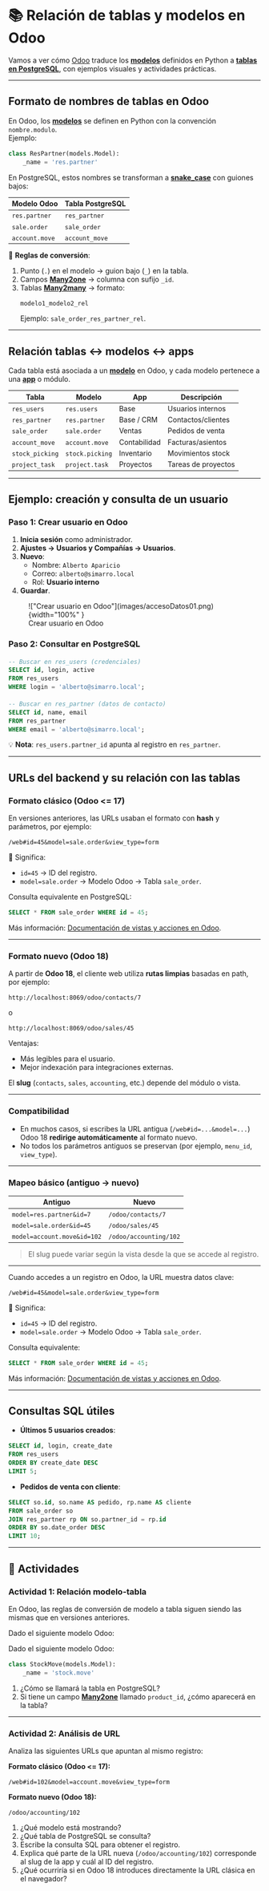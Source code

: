 # 📚 Relación de tablas y modelos en Odoo 

Vamos a ver cómo [Odoo](https://www.odoo.com/documentation/18.0/) traduce los **[modelos](https://www.odoo.com/documentation/18.0/developer/reference/backend/orm.html#model-objects)** definidos en Python a **[tablas en PostgreSQL](https://www.postgresql.org/docs/current/ddl.html)**, con ejemplos visuales y actividades prácticas.

---

## Formato de nombres de tablas en Odoo

En Odoo, los **[modelos](https://www.odoo.com/documentation/18.0/developer/reference/backend/orm.html#model-objects)** se definen en Python con la convención `nombre.modulo`.  
Ejemplo:

```python
class ResPartner(models.Model):
    _name = 'res.partner'
```

En PostgreSQL, estos nombres se transforman a **[snake_case](https://en.wikipedia.org/wiki/Snake_case)** con guiones bajos:

| Modelo Odoo      | Tabla PostgreSQL |
|------------------|------------------|
| `res.partner`    | `res_partner`    |
| `sale.order`     | `sale_order`     |
| `account.move`   | `account_move`   |

📌 **Reglas de conversión**:

1. Punto (`.`) en el modelo → guion bajo (`_`) en la tabla.
2. Campos **[Many2one](https://www.odoo.com/documentation/18.0/developer/reference/backend/orm.html#odoo.fields.Many2one)** → columna con sufijo `_id`.
3. Tablas **[Many2many](https://www.odoo.com/documentation/18.0/developer/reference/backend/orm.html#odoo.fields.Many2many)** → formato:
   ```
   modelo1_modelo2_rel
   ```
   Ejemplo: `sale_order_res_partner_rel`.

---

## Relación tablas ↔ modelos ↔ apps

Cada tabla está asociada a un **[modelo](https://www.odoo.com/documentation/18.0/developer/reference/backend/orm.html#model-objects)** en Odoo, y cada modelo pertenece a una **[app](https://www.odoo.com/documentation/18.0/applications.html)** o módulo.

| **Tabla**         | **Modelo**       | **App**     | **Descripción** |
|-------------------|------------------|-------------|------------------|
| `res_users`       | `res.users`      | Base        | Usuarios internos |
| `res_partner`     | `res.partner`    | Base / CRM  | Contactos/clientes |
| `sale_order`      | `sale.order`     | Ventas      | Pedidos de venta |
| `account_move`    | `account.move`   | Contabilidad| Facturas/asientos |
| `stock_picking`   | `stock.picking`  | Inventario  | Movimientos stock |
| `project_task`    | `project.task`   | Proyectos   | Tareas de proyectos |

---

## Ejemplo: creación y consulta de un usuario

### Paso 1: Crear usuario en Odoo
1. **Inicia sesión** como administrador.
2. **Ajustes → Usuarios y Compañías → Usuarios**.
3. **Nuevo**:
   - Nombre: `Alberto Aparicio`
   - Correo: `alberto@simarro.local`
   - Rol: **Usuario interno**
4. **Guardar**.

<figure markdown="span">
  !["Crear usuario en Odoo"](images/accesoDatos01.png){width="100%" }
  <figcaption>Crear usuario en Odoo</figcaption>
</figure>

### Paso 2: Consultar en PostgreSQL
```sql
-- Buscar en res_users (credenciales)
SELECT id, login, active
FROM res_users
WHERE login = 'alberto@simarro.local';

-- Buscar en res_partner (datos de contacto)
SELECT id, name, email
FROM res_partner
WHERE email = 'alberto@simarro.local';
```
💡 **Nota**: `res_users.partner_id` apunta al registro en `res_partner`.

---

## URLs del backend y su relación con las tablas

### Formato clásico (Odoo <= 17)
En versiones anteriores, las URLs usaban el formato con **hash** y parámetros, por ejemplo:
```
/web#id=45&model=sale.order&view_type=form
```
📌 Significa:
- `id=45` → ID del registro.
- `model=sale.order` → Modelo Odoo → Tabla `sale_order`.

Consulta equivalente en PostgreSQL:
```sql
SELECT * FROM sale_order WHERE id = 45;
```

Más información: [Documentación de vistas y acciones en Odoo](https://www.odoo.com/documentation/17.0/developer/reference/backend/views.html).

---

### Formato nuevo (Odoo 18)
A partir de **Odoo 18**, el cliente web utiliza **rutas limpias** basadas en path, por ejemplo:
```
http://localhost:8069/odoo/contacts/7
```
o
```
http://localhost:8069/odoo/sales/45
```

Ventajas:
- Más legibles para el usuario.
- Mejor indexación para integraciones externas.

El **slug** (`contacts`, `sales`, `accounting`, etc.) depende del módulo o vista.

---

### Compatibilidad
- En muchos casos, si escribes la URL antigua (`/web#id=...&model=...`) Odoo 18 **redirige automáticamente** al formato nuevo.
- No todos los parámetros antiguos se preservan (por ejemplo, `menu_id`, `view_type`).

---

### Mapeo básico (antiguo → nuevo)
| **Antiguo**                           | **Nuevo**                 |
|---------------------------------------|----------------------------|
| `model=res.partner&id=7`              | `/odoo/contacts/7`         |
| `model=sale.order&id=45`               | `/odoo/sales/45`           |
| `model=account.move&id=102`            | `/odoo/accounting/102`     |

> El slug puede variar según la vista desde la que se accede al registro.

---


Cuando accedes a un registro en Odoo, la URL muestra datos clave:
```
/web#id=45&model=sale.order&view_type=form
```
📌 Significa:
- `id=45` → ID del registro.
- `model=sale.order` → Modelo Odoo → Tabla `sale_order`.

Consulta equivalente:
```sql
SELECT * FROM sale_order WHERE id = 45;
```

Más información: [Documentación de vistas y acciones en Odoo](https://www.odoo.com/documentation/18.0/developer/reference/backend/views.html).

---

## Consultas SQL útiles

- **Últimos 5 usuarios creados**:
```sql
SELECT id, login, create_date
FROM res_users
ORDER BY create_date DESC
LIMIT 5;
```

- **Pedidos de venta con cliente**:
```sql
SELECT so.id, so.name AS pedido, rp.name AS cliente
FROM sale_order so
JOIN res_partner rp ON so.partner_id = rp.id
ORDER BY so.date_order DESC
LIMIT 10;
```

---

## 📌 Actividades

### **Actividad 1: Relación modelo-tabla**  
En Odoo, las reglas de conversión de modelo a tabla siguen siendo las mismas que en versiones anteriores.

Dado el siguiente modelo Odoo:

Dado el siguiente modelo Odoo:
```python
class StockMove(models.Model):
    _name = 'stock.move'
```

1. ¿Cómo se llamará la tabla en PostgreSQL?
2. Si tiene un campo **[Many2one](https://www.odoo.com/documentation/18.0/developer/reference/backend/orm.html#odoo.fields.Many2one)** llamado `product_id`, ¿cómo aparecerá en la tabla?

---

### **Actividad 2: Análisis de URL**  
Analiza las siguientes URLs que apuntan al mismo registro:

**Formato clásico (Odoo <= 17):**
```
/web#id=102&model=account.move&view_type=form
```

**Formato nuevo (Odoo 18):**
```
/odoo/accounting/102
```

1. ¿Qué modelo está mostrando?
2. ¿Qué tabla de PostgreSQL se consulta?
3. Escribe la consulta SQL para obtener el registro.
4. Explica qué parte de la URL nueva (`/odoo/accounting/102`) corresponde al slug de la app y cuál al ID del registro.
5. ¿Qué ocurriría si en Odoo 18 introduces directamente la URL clásica en el navegador?
